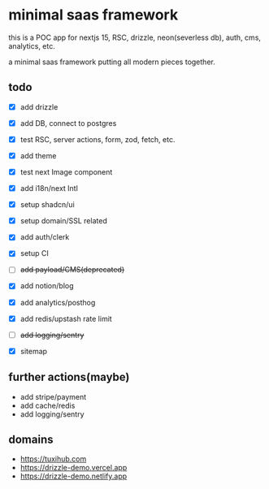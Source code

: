 # minimal saas framework
this is a POC app for nextjs 15, RSC, drizzle, neon(severless db), auth, cms, analytics, etc.

a minimal saas framework putting all modern pieces together.

## todo
- [x] add drizzle
- [x] add DB, connect to postgres
- [x] test RSC, server actions, form, zod, fetch, etc.
- [x] add theme
- [x] test next Image component
- [x] add i18n/next Intl
- [x] setup shadcn/ui
- [x] setup domain/SSL related
- [x] add auth/clerk
- [x] setup CI
- [ ] ~~add payload/CMS(deprecated)~~
- [x] add notion/blog
- [x] add analytics/posthog
- [x] add redis/upstash rate limit
- [ ] ~~add logging/sentry~~
- [x] sitemap


## further actions(maybe)
- add stripe/payment
- add cache/redis
- add logging/sentry


## domains
- https://tuxihub.com
- https://drizzle-demo.vercel.app
- https://drizzle-demo.netlify.app